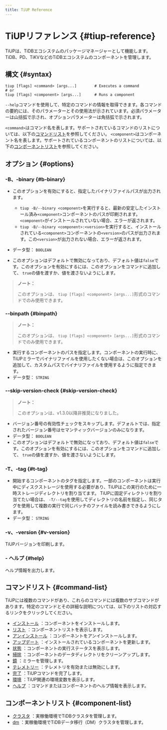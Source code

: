 ```yaml
---
title: TiUP Reference
---
```


# TiUPリファレンス {#tiup-reference}

TiUPは、TiDBエコシステムのパッケージマネージャーとして機能します。 TiDB、PD、TiKVなどのTiDBエコシステムのコンポーネントを管理します。

## 構文 {#syntax}

```shell
tiup [flags] <command> [args...]        # Executes a command
# or
tiup [flags] <component> [args...]      # Runs a component
```

`--help`コマンドを使用して、特定のコマンドの情報を取得できます。各コマンドの要約には、そのパラメーターとその使用法が示されています。必須パラメーターは山括弧で示され、オプションパラメーターは角括弧で示されます。

`<command>`はコマンド名を表します。サポートされているコマンドのリストについては、以下の[コマンドリスト](#command-list)を参照してください。 `<component>`はコンポーネント名を表します。サポートされているコンポーネントのリストについては、以下の[コンポーネントリスト](#component-list)を参照してください。

## オプション {#options}

### -B、-binary {#b-binary}

-   このオプションを有効にすると、指定したバイナリファイルパスが出力されます。

    -   `tiup -B/--binary <component>`を実行すると、最新の安定したインストール済み`<component>`コンポーネントのパスが印刷されます。 `<component>`がインストールされていない場合、エラーが返されます。
    -   `tiup -B/--binary <component>:<version>`を実行すると、インストールされている`<component>`コンポーネントの`<version>`のパスが出力されます。この`<version>`が出力されない場合、エラーが返されます。

-   データ型： `BOOLEAN`

-   このオプションはデフォルトで無効になっており、デフォルト値は`false`です。このオプションを有効にするには、このオプションをコマンドに追加して、 `true`の値を渡すか、値を渡さないようにします。

> **ノート：**
>
> このオプションは、 `tiup [flags] <component> [args...]`形式のコマンドでのみ使用できます。

### --binpath {#binpath}

> **ノート：**
>
> このオプションは、 `tiup [flags] <component> [args...]`形式のコマンドでのみ使用できます。

-   実行するコンポーネントのパスを指定します。コンポーネントの実行時に、TiUPミラーでバイナリファイルを使用したくない場合は、このオプションを追加して、カスタムパスでバイナリファイルを使用するように指定できます。
-   データ型： `STRING`

### --skip-version-check {#skip-version-check}

> **ノート：**
>
> このオプションは、v1.3.0以降非推奨になりました。

-   バージョン番号の有効性チェックをスキップします。デフォルトでは、指定されたバージョン番号はセマンティックバージョンのみになります。
-   データ型： `BOOLEAN`
-   このオプションはデフォルトで無効になっており、デフォルト値は`false`です。このオプションを有効にするには、このオプションをコマンドに追加して、 `true`の値を渡すか、値を渡さないようにします。

### -T、-tag {#t-tag}

-   開始するコンポーネントのタグを指定します。一部のコンポーネントは実行中にディスクストレージを使用する必要があり、TiUPはこの実行のために一時ストレージディレクトリを割り当てます。 TiUPに固定ディレクトリを割り当てたい場合は、 `-T/--tag`を使用してディレクトリの名前を指定し、同じタグを使用して複数の実行で同じバッチのファイルを読み書きできるようにします。
-   データ型： `STRING`

### -v、-version {#v-version}

TiUPバージョンを印刷します。

### - ヘルプ {#help}

ヘルプ情報を出力します。

## コマンドリスト {#command-list}

TiUPには複数のコマンドがあり、これらのコマンドには複数のサブコマンドがあります。特定のコマンドとその詳細な説明については、以下のリストの対応するリンクをクリックしてください。

-   [インストール](/tiup/tiup-command-install.md) ：コンポーネントをインストールします。
-   [リスト](/tiup/tiup-command-list.md) ：コンポーネントリストを表示します。
-   [アンインストール](/tiup/tiup-command-uninstall.md) ：コンポーネントをアンインストールします。
-   [アップデート](/tiup/tiup-command-update.md) ：インストールされているコンポーネントを更新します。
-   [状態](/tiup/tiup-command-status.md) ：コンポーネントの実行ステータスを表示します。
-   [掃除](/tiup/tiup-command-clean.md) ：コンポーネントのデータディレクトリをクリーンアップします。
-   [鏡](/tiup/tiup-command-mirror.md) ：ミラーを管理します。
-   [テレメトリー](/tiup/tiup-command-telemetry.md) ：テレメトリを有効または無効にします。
-   [完了](/tiup/tiup-command-completion.md) ：TiUPコマンドを完了します。
-   [環境](/tiup/tiup-command-env.md) ：TiUP関連の環境変数を表示します。
-   [ヘルプ](/tiup/tiup-command-help.md) ：コマンドまたはコンポーネントのヘルプ情報を表示します。

## コンポーネントリスト {#component-list}

-   [クラスタ](/tiup/tiup-component-cluster.md) ：実稼働環境でTiDBクラスタを管理します。
-   [dm](/tiup/tiup-component-dm.md) ：実稼働環境でTiDBデータ移行（DM）クラスタを管理します。
